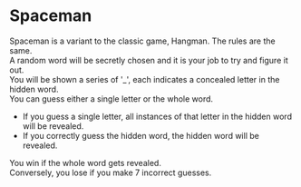 # Spaceman

Spaceman is a variant to the classic game, Hangman. The rules are the same.<br/>
A random word will be secretly chosen and it is your job to try and figure it out.<br/>
You will be shown a series of '_', each indicates a concealed letter in the hidden word.<br/>
You can guess either a single letter or the whole word.
- If you guess a single letter, all instances of that letter in the hidden word will be revealed.
- If you correctly guess the hidden word, the hidden word will be revealed.

You win if the whole word gets revealed.<br/>
Conversely, you lose if you make 7 incorrect guesses.
